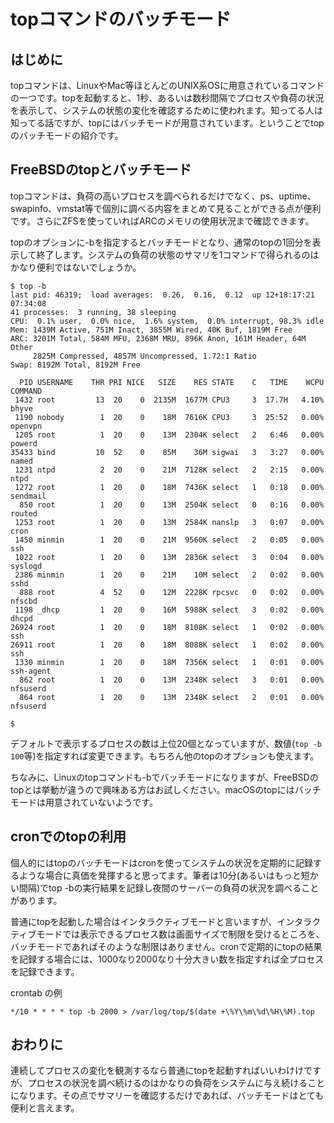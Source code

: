 <!-- https://qiita.com/belgianbeer/items/f5b0461698ad9d3a3c02 -->

# topコマンドのバッチモード

## はじめに

topコマンドは、LinuxやMac等ほとんどのUNIX系OSに用意されているコマンドの一つです。topを起動すると、1秒、あるいは数秒間隔でプロセスや負荷の状況を表示して、システムの状態の変化を確認するために使われます。知ってる人は知ってる話ですが、topにはバッチモードが用意されています。ということでtopのバッチモードの紹介です。

## FreeBSDのtopとバッチモード

topコマンドは、負荷の高いプロセスを調べられるだけでなく、ps、uptime、swapinfo、vmstat等で個別に調べる内容をまとめて見ることができる点が便利です。さらにZFSを使っていればARCのメモリの使用状況まで確認できます。

topのオプションに-bを指定するとバッチモードとなり、通常のtopの1回分を表示して終了します。システムの負荷の状態のサマリを1コマンドで得られるのはかなり便利ではないでしょうか。

```text
$ top -b
last pid: 46319;  load averages:  0.26,  0.16,  0.12  up 12+18:17:21    07:34:08
41 processes:  3 running, 38 sleeping
CPU:  0.1% user,  0.0% nice,  1.6% system,  0.0% interrupt, 98.3% idle
Mem: 1439M Active, 751M Inact, 3855M Wired, 40K Buf, 1819M Free
ARC: 3201M Total, 584M MFU, 2368M MRU, 896K Anon, 161M Header, 64M Other
     2825M Compressed, 4857M Uncompressed, 1.72:1 Ratio
Swap: 8192M Total, 8192M Free

  PID USERNAME    THR PRI NICE   SIZE    RES STATE    C   TIME    WCPU COMMAND
 1432 root         13  20    0  2135M  1677M CPU3     3  17.7H   4.10% bhyve
 1190 nobody        1  20    0    18M  7616K CPU3     3  25:52   0.00% openvpn
 1205 root          1  20    0    13M  2304K select   2   6:46   0.00% powerd
35433 bind         10  52    0    85M    36M sigwai   3   3:27   0.00% named
 1231 ntpd          2  20    0    21M  7128K select   2   2:15   0.00% ntpd
 1272 root          1  20    0    18M  7436K select   1   0:18   0.00% sendmail
  850 root          1  20    0    13M  2504K select   0   0:16   0.00% routed
 1253 root          1  20    0    13M  2584K nanslp   3   0:07   0.00% cron
 1450 minmin        1  20    0    21M  9560K select   2   0:05   0.00% ssh
 1022 root          1  20    0    13M  2836K select   3   0:04   0.00% syslogd
 2386 minmin        1  20    0    21M    10M select   2   0:02   0.00% sshd
  888 root          4  52    0    12M  2228K rpcsvc   0   0:02   0.00% nfscbd
 1198 _dhcp         1  20    0    16M  5988K select   3   0:02   0.00% dhcpd
26924 root          1  20    0    18M  8108K select   1   0:02   0.00% ssh
26911 root          1  20    0    18M  8088K select   1   0:02   0.00% ssh
 1330 minmin        1  20    0    18M  7356K select   1   0:01   0.00% ssh-agent
  862 root          1  20    0    13M  2348K select   3   0:01   0.00% nfsuserd
  864 root          1  20    0    13M  2348K select   2   0:01   0.00% nfsuserd

$
```

デフォルトで表示するプロセスの数は上位20個となっていますが、数値(`top -b 100`等)を指定すれば変更できます。もちろん他のtopのオプションも使えます。

ちなみに、Linuxのtopコマンドも-bでバッチモードになりますが、FreeBSDのtopとは挙動が違うので興味ある方はお試しください。macOSのtopにはバッチモードは用意されていないようです。

## cronでのtopの利用

個人的にはtopのバッチモードはcronを使ってシステムの状況を定期的に記録するような場合に真価を発揮すると思ってます。筆者は10分(あるいはもっと短かい間隔)でtop -bの実行結果を記録し夜間のサーバーの負荷の状況を調べることがあります。

普通にtopを起動した場合はインタラクティブモードと言いますが、インタラクティブモードでは表示できるプロセス数は画面サイズで制限を受けるところを、バッチモードであればそのような制限はありません。cronで定期的にtopの結果を記録する場合には、1000なり2000なり十分大きい数を指定すれば全プロセスを記録できます。

crontab の例

```text
*/10 * * * * top -b 2000 > /var/log/top/$(date +\%Y\%m\%d\%H\%M).top
```

## おわりに

連続してプロセスの変化を観測するなら普通にtopを起動すればいいわけけですが、プロセスの状況を調べ続けるのはかなりの負荷をシステムに与え続けることになります。その点でサマリーを確認するだけであれば、バッチモードはとても便利と言えます。
